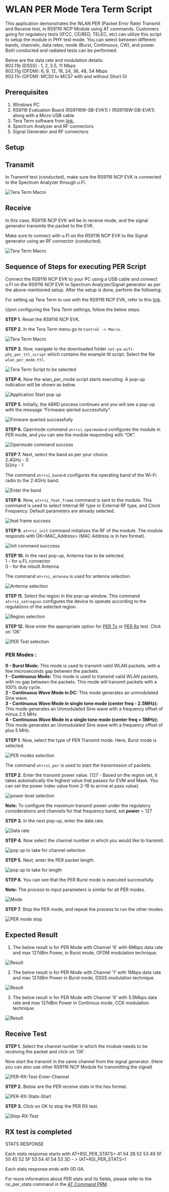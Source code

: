 # WLAN PER Mode Tera Term Script
This application demonstrates the WLAN PER (Packet Error Rate) Transmit and Receive test, in RS9116 NCP Module using AT commands.
Customers going for regulatory tests ((FCC, CE/RED, TELEC, etc) can utilize this script to setup the module in PHY test mode.
You can select between different bands, channels, data rates, mode (Burst, Continuous, CW), and power.
Both conducted and radiated tests can be performed. 

Below are the data rate and modulation details: <br />
802.11b (DSSS) : 1, 2, 5.5, 11 Mbps <br />
802.11g (OFDM): 6, 9, 12, 18, 24, 36, 48, 54 Mbps <br />
802.11n (OFDM): MCS0 to MCS7 with and without Short GI

## Prerequisites

1. Windows PC
2. RS9116 Evaluation Board (RS9116W-SB-EVK1) / (RS9116W-DB-EVK1) along with a Micro USB cable
3. Tera Term software from [link.](https://tera-term.en.softonic.com/download)
4. Spectrum Analyzer and RF connectors 
5. Signal Generator and RF connectors

## Setup 

## Transmit 
In Transmit test (conducted), make sure the RS9116 NCP EVK is connected to the Spectrum Analyzer through u.Fl.

![Tera Term Macro](./resources/Transmit-Test-Setup.PNG)


##  Receive 
In this case, RS9116 NCP EVK will be in receive mode, and the signal generator transmits the packet to the EVK.

Make sure to connect with u.Fl on the RS9116 NCP EVK to the Signal generator using an RF connector (conducted).

 ![Tera Term Macro](./resources/Receive-Test-Setup.PNG)

## Sequence of Steps for executing PER Script 
Connect the RS9116 NCP EVK to your PC using a USB cable and connect u.Fl on the RS9116 NCP EVK to Spectrum Analyzer/Signal generator as per the above-mentioned setup.
After the setup is done, perform the following:

For setting up Tera Term to use with the RS9116 NCP EVK, refer to this [link](https://docs.silabs.com/rs9116-wiseconnect/latest/wifibt-wc-getting-started-with-pc/tera-term-setup).

Upon configuring the Tera Term settings, follow the below steps.

**STEP 1.** Reset the RS9116 NCP EVK.

**STEP 2.** In the Tera Term menu go to `Control -> Macro`.

![Tera Term Macro](./resources/tera-term-macro.png)

**STEP 3.** Now, navigate to the downloaded folder `iot-pa-wifi-phy_per_ttl_script` which contains the example ttl script. Select the file `wlan_per_mode.ttl`.


![Tera Term Script to be selected](./resources/tera-term-scripts-wlan_per_mode.PNG)

**STEP 4.** Now the wlan_per_mode script starts executing. A pop-up indication will be shown as below.

![Application Start pop up](./resources/starting-message-popup.PNG)


**STEP 5.** Initially, the ABRD process continues and you will see a pop-up with the message “Firmware qieried successfully“.

![Fimware queried successfully](./resources/Firmware-queried-successfully.PNG)

**STEP 6.** Opermode command `at+rsi_opermode=8` configures the module in PER mode, and you can see the module responding with “OK”.

![Opermode command success](./resources/opermode-successful.PNG)

**STEP 7.** Next, select the band as per your choice. <br />
2.4GHz - 0  <br />
5GHz   - 1

The command `at+rsi_band=0` configures the operating band of the Wi-Fi radio to the 2.4GHz band. 

![Enter the band](./resources/band.png)

**STEP 8.** Now, `at+rsi_feat_frame` command is sent to the module. This command is used to select Internal RF type or External RF type, and Clock Frequency. Default parameters are already selected.

![feat frame success](./resources/Feature-Frame-sent.png)

**STEP 9.** `at+rsi_init` command initializes the RF of the module. The module responds with OK<MAC_Address> (MAC Address is in hex format).

![Init command succcess](./resources/Init-successful.PNG)

**STEP 10.** In the next pop-up, Antenna has to be selected. <br />
1 - for u.FL connector <br />
0 - for the inbuilt Antenna

 The command `at+rsi_antenna` is used for antenna selection.

![Antenna selection](./resources/Antenna-selection.PNG)

**STEP 11.** Select the region in the pop-up window. This command `at+rsi_setregion` configures the device to operate according to the regulations of the selected region.

![Region selection](./resources/region.PNG)

**STEP 12.** Now enter the appropriate option for [PER Tx](#per-modes) or [PER Rx](#receive-test) test. Click on 'OK'

![PER Test selection](./resources/PER-Test-selection.PNG)


### PER Modes : 
**0 - Burst Mode:** This mode is used to transmit valid WLAN packets, with a few microseconds gap between the packets. <br />
**1 - Continuous Mode:**  This mode is used to transmit valid WLAN packets, with no gap between the packets. This mode will transmit packets with a 100% duty cycle.  <br />
**2 - Continuous Wave Mode in DC:** This mode generates an unmodulated Sine wave. <br />
**3 - Continuous Wave Mode in single tone mode (center freq - 2.5MHz):** This mode generates an  Unmodulated Sine wave with a frequency offset of minus 2.5 MHz. <br />
**4 - Continuous Wave Mode in a single tone mode (center freq + 5MHz):** This mode generates an Unmodulated Sine wave with a frequency offset of plus 5 MHz.

**STEP 1.** Now, select the type of PER Transmit mode. Here, Burst mode is selected.

![PER modes selection](./resources/PER-mode-selection.PNG)

The command `at+rsi_per` is used to start the transmission of packets.

**STEP 2.** Enter the transmit power value. (127 - Based on the region set, it takes automatically the highest value that passes for EVM and Mask. You can set the power index value from 2-18 to arrive at pass value). 

![power level selection](./resources/powerlevel.PNG)

**Note:** To configure the maximum transmit power under the regulatory considerations and channels for that frequency band, set ***power*** = 127


**STEP 3.** In the next pop-up, enter the data rate.

![Data rate](./resources/Data-Rate.PNG)

**STEP 4.** Now select the channel number in which you would like to transmit.

![pop up to take for channel selection](./resources/Enter-channel.PNG)

**STEP 5.** Next, enter the PER packet length.

![pop up to take for length](./resources/Enter-length.PNG)

**STEP 6.** You can see that the PER Burst mode is executed successfully.

**Note:** The process to input parameters is similar for all PER modes.

![Mode](./resources/Mode-Executed-Successfully.PNG)

**STEP 7.** Stop the PER mode, and repeat the process to run the other modes.

![PER mode stop ](./resources/PER-Mode-stopped.PNG)

## Expected Result
1. The below result is for PER Mode with Channel '6' with 6Mbps data rate and max 127dBm Power, in Burst mode, OFDM modulation technique.

![Result](./resources/Burst-mode-OFDM.PNG)

2. The below result is for PER Mode with Channel '1' with 1Mbps data rate and max 127dBm Power in Burst mode, DSSS modulation technique. 

![Result](./resources/Burst-mode-DSSS.PNG)

3. The below result is for PER Mode with Channel '6' with 5.5Mbps data rate and max 127dBm Power in Continous mode, CCK modulation technique. 

![Result](./resources/Continous-mode-CCK.PNG)

 ## Receive Test 

**STEP 1.** Select the channel number in which the module needs to be receiving the packet and click on 'OK'.

Now start the transmit in the same channel from the signal generator.
(Here you can also use other RS9116 NCP Module for transmitting the signal)

![PER-RX-Test-Enter-Channel](./resources/PER-RX-Test-Enter-Channel.PNG)

**STEP 2.** Below are the PER receive stats in the hex format.

![PER-RX-Stats-Start](./resources/PER-RX-Stats-Start.PNG)

**STEP 3.**  Click on OK to stop the PER RX test.

![Stop-RX-Test](./resources/Stop-RX-Test.PNG)

##  RX test is completed  

STATS RESPONSE 

Each stats response starts with AT+RSI_PER_STATS= 
41 54 2B 52 53 49 5F 50 45 52 5F 53 54 41 54 53 3D - > (AT+RSI_PER_STATS=)

Each stats response ends with 0D 0A.

For more information about PER stats and its fields, please refer to the rsi_per_stats command in the [AT Command PRM](https://docs.silabs.com/rs9116/wiseconnect/rs9116w-wifi-at-command-prm/latest/wlan-commands#rsi-per-stats----query-per-statistics).
 


